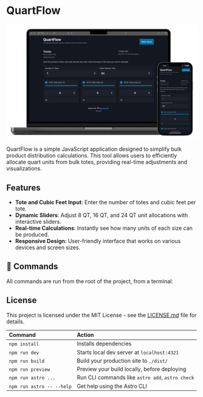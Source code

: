 # QuartFlow

![QuartFlow Screenshots](https://github.com/jpasholk/quartflow/blob/master/src/assets/QuartFlow-Screenshots.png?raw=true)

QuartFlow is a simple JavaScript application designed to simplify bulk product distribution calculations. This tool allows users to efficiently allocate quart units from bulk totes, providing real-time adjustments and visualizations.

## Features

- **Tote and Cubic Feet Input**: Enter the number of totes and cubic feet per tote.
- **Dynamic Sliders**: Adjust 8 QT, 16 QT, and 24 QT unit allocations with interactive sliders.
- **Real-time Calculations**: Instantly see how many units of each size can be produced.
- **Responsive Design**: User-friendly interface that works on various devices and screen sizes.

## 🧞 Commands

All commands are run from the root of the project, from a terminal:

## License

This project is licensed under the MIT License - see the [LICENSE.md](LICENSE.md) file for details.

| Command                   | Action                                           |
| :------------------------ | :----------------------------------------------- |
| `npm install`             | Installs dependencies                            |
| `npm run dev`             | Starts local dev server at `localhost:4321`      |
| `npm run build`           | Build your production site to `./dist/`          |
| `npm run preview`         | Preview your build locally, before deploying     |
| `npm run astro ...`       | Run CLI commands like `astro add`, `astro check` |
| `npm run astro -- --help` | Get help using the Astro CLI                     |